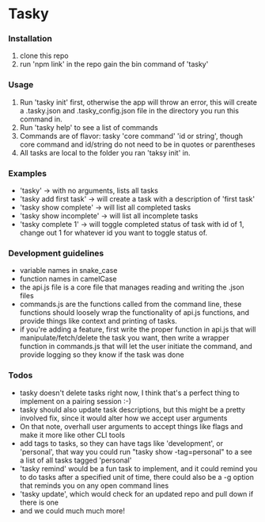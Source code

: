 # Tasky

### Installation
1. clone this repo
2. run 'npm link' in the repo gain the bin command of 'tasky'

### Usage
1. Run 'tasky init' first, otherwise the app will throw an error, this will create a .tasky.json and .tasky_config.json file in the directory you run this command in.
2. Run 'tasky help' to see a list of commands
3. Commands are of flavor: tasky 'core command' 'id or string', though core command and id/string do not need to be in quotes or parentheses
4. All tasks are local to the folder you ran 'taksy init' in.

### Examples
- 'tasky' -> with no arguments, lists all tasks
- 'tasky add first task' -> will create a task with a description of 'first task'
- 'tasky show complete' -> will list all completed tasks
- 'tasky show incomplete' -> will list all incomplete tasks
- 'tasky complete 1' -> will toggle completed status of task with id of 1, change out 1 for whatever id you want to toggle status of. 

### Development guidelines
- variable names in snake_case
- function names in camelCase
- the api.js file is a core file that manages reading and writing the .json files
- commands.js are the functions called from the command line, these functions should loosely wrap the functionality of api.js functions, and provide things like context and printing of tasks. 
- if you're adding a feature, first write the proper function in api.js that will manipulate/fetch/delete the task you want, then write a wrapper function in commands.js that will let the user initiate the command, and provide logging so they know if the task was done

### Todos
- tasky doesn't delete tasks right now, I think that's a perfect thing to implement on a pairing session :-)
- tasky should also update task descriptions, but this might be a pretty involved fix, since it would alter how we accept user arguments
- On that note, overhall user arguments to accept things like flags and make it more like other CLI tools
- add tags to tasks, so they can have tags like 'development', or 'personal', that way you could run "tasky show -tag=personal" to a see a list of all tasks tagged 'personal'
- 'tasky remind' would be a fun task to implement, and it could remind you to do tasks after a specified unit of time, there could also be a -g option that reminds you on any open command lines
- 'tasky update', which would check for an updated repo and pull down if there is one
- and we could much much more!